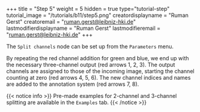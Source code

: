 +++
title = "Step 5"
weight = 5
hidden = true
type="tutorial-step"
tutorial_image = "/tutorials/b11/step5.png"
creatordisplayname = "Ruman Gerst"
creatoremail = "ruman.gerst@leibniz-hki.de"
lastmodifierdisplayname = "Ruman Gerst"
lastmodifieremail = "ruman.gerst@leibniz-hki.de"
+++

The `Split channels` node can be set up from the `Parameters` menu. 

By repeating the red channel addition for green and blue, we end up with the necessary three-channel output (red arrows 1, 2, 3).  The output channels are assigned to those of the incoming image, starting the channel counting at zero (red arrows 4, 5, 6). The new channel indices and names are added to the annotation system (red arrows 7, 8). 

{{< notice info >}}
Pre-made examples for 2-channel and 3-channel splitting are available in the `Examples` tab.
{{< /notice >}}
